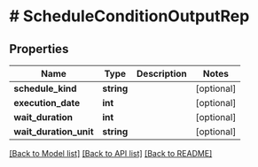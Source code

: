 # # ScheduleConditionOutputRep

## Properties

Name | Type | Description | Notes
------------ | ------------- | ------------- | -------------
**schedule_kind** | **string** |  | [optional]
**execution_date** | **int** |  | [optional]
**wait_duration** | **int** |  | [optional]
**wait_duration_unit** | **string** |  | [optional]

[[Back to Model list]](../../README.md#models) [[Back to API list]](../../README.md#endpoints) [[Back to README]](../../README.md)

